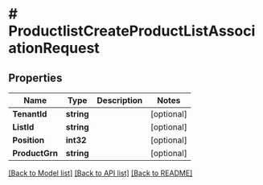 # # ProductlistCreateProductListAssociationRequest


## Properties 


Name | Type | Description | Notes
------------ | ------------- | ------------- | -------------
**TenantId**| **string** |   | [optional]
**ListId**| **string** |   | [optional]
**Position**| **int32** |   | [optional]
**ProductGrn**| **string** |   | [optional]


[[Back to Model list]](../../README.md#models) [[Back to API list]](../../README.md#endpoints) [[Back to README]](../../README.md)

